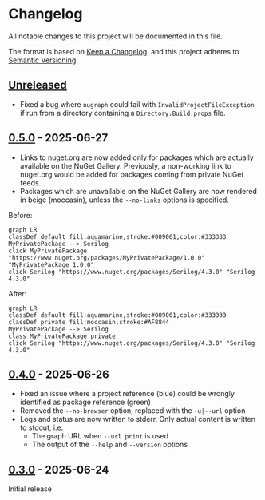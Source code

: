 # Changelog

All notable changes to this project will be documented in this file.

The format is based on [Keep a Changelog](https://keepachangelog.com/en/1.0.0/), and this project adheres to [Semantic Versioning](https://semver.org/spec/v2.0.0.html).

## [Unreleased][Unreleased]

* Fixed a bug where `nugraph` could fail with `InvalidProjectFileException` if run from a directory containing a `Directory.Build.props` file.

## [0.5.0][0.5.0] - 2025-06-27

* Links to nuget.org are now added only for packages which are actually available on the NuGet Gallery. Previously, a non-working link to nuget.org would be added for packages coming from private NuGet feeds.
* Packages which are unavailable on the NuGet Gallery are now rendered in beige (moccasin), unless the `--no-links` options is specified.

Before:

```mermaid
graph LR
classDef default fill:aquamarine,stroke:#009061,color:#333333
MyPrivatePackage --> Serilog
click MyPrivatePackage "https://www.nuget.org/packages/MyPrivatePackage/1.0.0" "MyPrivatePackage 1.0.0"
click Serilog "https://www.nuget.org/packages/Serilog/4.3.0" "Serilog 4.3.0"
```

After:

```mermaid
graph LR
classDef default fill:aquamarine,stroke:#009061,color:#333333
classDef private fill:moccasin,stroke:#AF8844
MyPrivatePackage --> Serilog
class MyPrivatePackage private
click Serilog "https://www.nuget.org/packages/Serilog/4.3.0" "Serilog 4.3.0"
```

## [0.4.0][0.4.0] - 2025-06-26

* Fixed an issue where a project reference (blue) could be wrongly identified as package reference (green)
* Removed the `--no-browser` option, replaced with the `-u|--url` option
* Logs and status are now written to stderr. Only actual content is written to stdout, i.e.
  * The graph URL when `--url print` is used
  * The output of the `--help` and `--version` options

## [0.3.0][0.3.0] - 2025-06-24

Initial release

[Unreleased]: https://github.com/0xced/nugraph/compare/0.5.0...HEAD
[0.5.0]: https://github.com/0xced/nugraph/compare/0.4.0...0.5.0
[0.4.0]: https://github.com/0xced/nugraph/compare/0.3.0...0.4.0
[0.3.0]: https://github.com/0xced/nugraph/compare/b581197c8849922788f3e79fd88b417a8ca18db6...0.3.0
